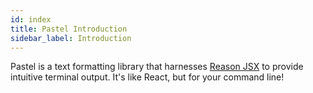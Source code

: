 ```yaml
---
id: index
title: Pastel Introduction
sidebar_label: Introduction
---
```


Pastel is a text formatting library that harnesses [Reason JSX](https://reasonml.github.io/docs/en/jsx) to provide intuitive terminal output. It's like React, but for your command line!
